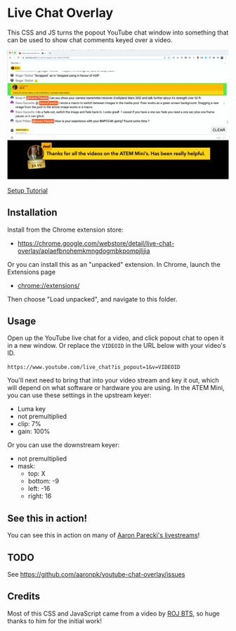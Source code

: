 Live Chat Overlay
=================

This CSS and JS turns the popout YouTube chat window into something that can be used to show chat comments keyed over a video.

![chat-screenshot](chat-screenshot.png)

[Setup Tutorial](https://youtu.be/HwctGtdsHZI)

## Installation

Install from the Chrome extension store:

* https://chrome.google.com/webstore/detail/live-chat-overlay/aplaefbnohemkmngdogmbkpompjlijia

Or you can install this as an "unpacked" extension. In Chrome, launch the Extensions page

* [chrome://extensions/](chrome://extensions/)

Then choose "Load unpacked", and navigate to this folder.

## Usage

Open up the YouTube live chat for a video, and click popout chat to open it in a new window. Or replace the `VIDEOID` in the URL below with your video's ID.

`https://www.youtube.com/live_chat?is_popout=1&v=VIDEOID`

You'll next need to bring that into your video stream and key it out, which will depend on what software or hardware you are using. In the ATEM Mini, you can use these settings in the upstream keyer:

* Luma key
* not premultiplied
* clip: 7%
* gain: 100%

Or you can use the downstream keyer:

* not premultiplied
* mask:
  * top: X
  * bottom: -9
  * left: -16
  * right: 16


## See this in action!

You can see this in action on many of [Aaron Parecki's livestreams](https://www.youtube.com/watch?v=CHQITWm5wDQ&list=PLRyLn6THA5wPracMVE74IHovBT3ebcsJV)!


## TODO

See https://github.com/aaronpk/youtube-chat-overlay/issues


## Credits

Most of this CSS and JavaScript came from a video by [ROJ BTS](https://www.youtube.com/watch?v=NHy9D4ClTvc), so huge thanks to him for the initial work!

